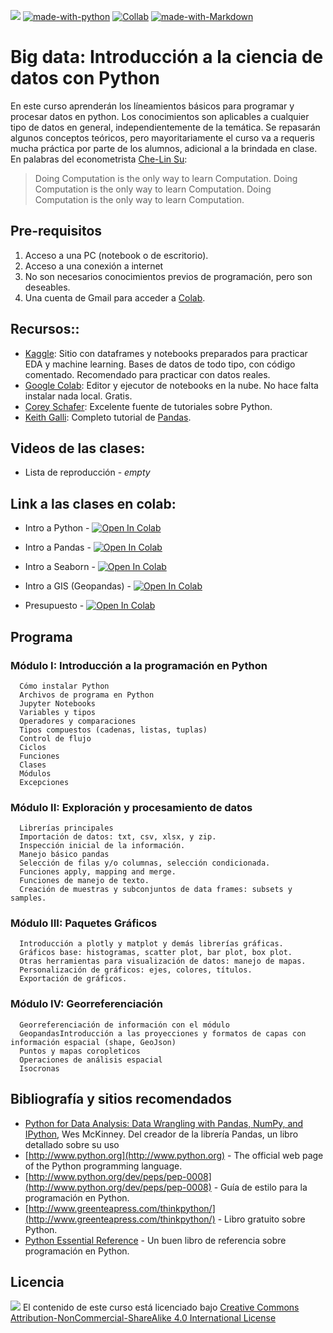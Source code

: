![](https://img.shields.io/badge/Ciencias%20Econ%C3%B3micas%20UNLP-Graduados-red?style=flat) [![made-with-python](https://img.shields.io/badge/Made%20with-Python-1f425f.svg)](https://www.python.org/) [![Collab](https://colab.research.google.com/assets/colab-badge.svg)](https://colab.research.google.com/) [![made-with-Markdown](https://img.shields.io/badge/Made%20with-Markdown-1f425f.svg)](http://commonmark.org)

# Big data: Introducción a la ciencia de datos con Python

En este curso aprenderán los líneamientos básicos para programar y procesar datos en python. Los conocimientos son aplicables a cualquier tipo de datos en general, independientemente de la temática. Se repasarán algunos conceptos teóricos, pero mayoritariamente el curso va a requeris mucha práctica por parte de los alumnos, adicional a la brindada en clase. En palabras del econometrista [Che-Lin Su](https://bfi.uchicago.edu/people/che-lin-su):

> Doing Computation is the only way to learn Computation. Doing Computation is the only way to learn Computation. Doing Computation is the only way to learn Computation.

## Pre-requisitos

1. Acceso a una PC (notebook o de escritorio).
2. Acceso a una conexión a internet 
3. No son necesarios conocimientos previos de programación, pero son deseables.
4. Una cuenta de Gmail para acceder a [Colab](https://colab.research.google.com).
   
## Recursos::

- [Kaggle](https://www.kaggle.com/):  Sitio con dataframes y notebooks preparados para practicar EDA y machine learning. Bases de datos de todo tipo, con código comentado. Recomendado para practicar con datos reales.
- [Google Colab](https://colab.research.google.com): Editor y ejecutor de notebooks en la nube. No hace falta instalar nada local. Gratis.
- [Corey Schafer](https://www.youtube.com/c/Coreyms/playlists): Excelente fuente de tutoriales sobre Python.
- [Keith Galli](https://www.youtube.com/watch?v=vmEHCJofslg&t=13s): Completo tutorial de [Pandas](https://pandas.pydata.org/).

## Videos de las clases:

- Lista de reproducción - _empty_

## Link a las clases en colab:

- Intro a Python - [![Open In Colab](https://colab.research.google.com/assets/colab-badge.svg)](https://colab.research.google.com/github/matog/Flacso_ciencia_de_datos_python_2022/blob/main/Clase1/0%20-%20Introduccion%20a%20Python.ipynb)

- Intro a Pandas - [![Open In Colab](https://colab.research.google.com/assets/colab-badge.svg)](https://colab.research.google.com/github/matog/datos_graduados/blob/main/Clase2/Introducci%C3%B3n%20a%20pandas.ipynb)

- Intro a Seaborn - [![Open In Colab](https://colab.research.google.com/assets/colab-badge.svg)](https://colab.research.google.com/github/matog/datos_graduados/blob/main/Clase2/Intro%20a%20seaborn.ipynb)

- Intro a GIS (Geopandas) - [![Open In Colab](https://colab.research.google.com/assets/colab-badge.svg)](https://colab.research.google.com/github/matog/datos_graduados/blob/main/Clase3/4%20-%20GIS.ipynb)

- Presupuesto - [![Open In Colab](https://colab.research.google.com/assets/colab-badge.svg)](https://colab.research.google.com/github/matog/datos_graduados/blob/main/Clase4/Presupuesto.ipynb)

## Programa

### Módulo I: Introducción a la programación en Python
      Cómo instalar Python
      Archivos de programa en Python
      Jupyter Notebooks
      Variables y tipos
      Operadores y comparaciones
      Tipos compuestos (cadenas, listas, tuplas)
      Control de flujo
      Ciclos
      Funciones
      Clases
      Módulos
      Excepciones

### Módulo II: Exploración y procesamiento de datos
      
      Librerías principales
      Importación de datos: txt, csv, xlsx, y zip.
      Inspección inicial de la información.
      Manejo básico pandas
      Selección de filas y/o columnas, selección condicionada.
      Funciones apply, mapping and merge.
      Funciones de manejo de texto.
      Creación de muestras y subconjuntos de data frames: subsets y samples.

### Módulo III: Paquetes Gráficos

      Introducción a plotly y matplot y demás librerías gráficas.
      Gráficos base: histogramas, scatter plot, bar plot, box plot.
      Otras herramientas para visualización de datos: manejo de mapas.
      Personalización de gráficos: ejes, colores, títulos.
      Exportación de gráficos.

### Módulo IV: Georreferenciación
      Georreferenciación de información con el módulo 
      GeopandasIntroducción a las proyecciones y formatos de capas con  información espacial (shape, GeoJson)
      Puntos y mapas coropleticos
      Operaciones de análisis espacial
      Isocronas

## Bibliografía y sitios recomendados

- [Python for Data Analysis: Data Wrangling with Pandas, NumPy, and IPython](https://wesmckinney.com/book/), Wes McKinney. Del creador de la librería Pandas, un libro detallado sobre su uso
- [http://www.python.org](http://www.python.org) - The official web page of the Python programming language.
- [http://www.python.org/dev/peps/pep-0008](http://www.python.org/dev/peps/pep-0008) - Guía de estilo para la programación en Python. 
- [http://www.greenteapress.com/thinkpython/](http://www.greenteapress.com/thinkpython/) - Libro gratuito sobre Python.
- [Python Essential Reference](http://www.amazon.com/Python-Essential-Reference-4th-Edition/dp/0672329786) - Un buen libro de referencia sobre programación en Python.


## Licencia

![](https://licensebuttons.net/l/by-nc-sa/4.0/80x15.png) El contenido de este curso está licenciado bajo [Creative Commons Attribution-NonCommercial-ShareAlike 4.0 International License](http://creativecommons.org/licenses/by-nc-sa/4.0/)
